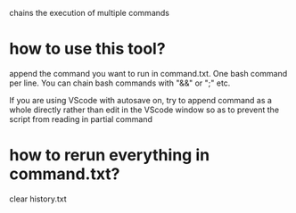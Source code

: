 chains the execution of multiple commands

# how to use this tool? 
append the command you want to run in command.txt. One bash command per line. You can chain bash commands with "&&" or ";" etc. 

If you are using VScode with autosave on, try to append command as a whole directly rather than edit in the VScode window so as to prevent the script from reading in partial command


# how to rerun everything in command.txt? 
clear history.txt

